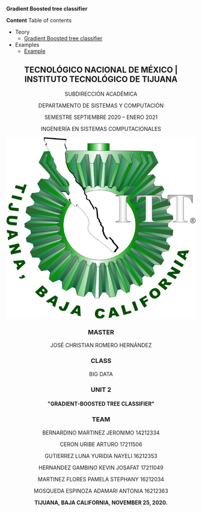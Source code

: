 
**Gradient Boosted tree classifier**

**Content**
Table of contents
- Teory
  - [Gradient Boosted tree classifier](/theory/README.md)
- Examples
  - [Example](\examples\README.md)

  
<div align="center">

## TECNOLÓGICO NACIONAL DE MÉXICO | INSTITUTO TECNOLÓGICO DE TIJUANA

SUBDIRECCIÓN ACADÉMICA
 
DEPARTAMENTO DE SISTEMAS Y COMPUTACIÓN
 
SEMESTRE SEPTIEMBRE 2020 – ENERO 2021

INGENIERÍA EN SISTEMAS COMPUTACIONALES

![](https://github.com/AdamariMosqueda/Gradient-boosted-tree-classifier/blob/master/images/logo.png)


### MASTER

JOSÉ CHRISTIAN ROMERO HERNÁNDEZ

### CLASS

BIG DATA 

### UNIT 2

#### "GRADIENT-BOOSTED TREE CLASSIFIER"


### TEAM

BERNARDINO MARTINEZ JERONIMO 14212334

CERON URIBE ARTURO 17211506

GUTIERREZ LUNA YURIDIA NAYELI 16212353

HERNANDEZ GAMBINO KEVIN JOSAFAT 17211049

MARTINEZ FLORES PAMELA STEPHANY	16212034

MOSQUEDA ESPINOZA ADAMARI ANTONIA 16212363


**TIJUANA, BAJA CALIFORNIA, NOVEMBER 25, 2020.** 
</div>
